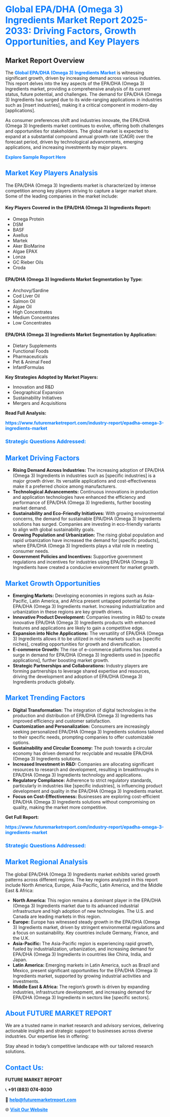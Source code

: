 <h1 style="color: #007BFF;">Global EPA/DHA (Omega 3) Ingredients Market Report 2025-2033: Driving Factors, Growth Opportunities, and Key Players</h1>

<section id="overview">
<h2>Market Report Overview</h2>
<p>The <a href="https://www.futuremarketreport.com/industry-report/epadha-omega-3-ingredients-market" style="color: #007BFF; text-decoration: none;"><strong>Global EPA/DHA (Omega 3) Ingredients Market</strong></a> is witnessing significant growth, driven by increasing demand across various industries. This report delves into the key aspects of the EPA/DHA (Omega 3) Ingredients market, providing a comprehensive analysis of its current status, future potential, and challenges. The demand for EPA/DHA (Omega 3) Ingredients has surged due to its wide-ranging applications in industries such as [insert industries], making it a critical component in modern-day [applications].</p>
<p>As consumer preferences shift and industries innovate, the EPA/DHA (Omega 3) Ingredients market continues to evolve, offering both challenges and opportunities for stakeholders. The global market is expected to expand at a substantial compound annual growth rate (CAGR) over the forecast period, driven by technological advancements, emerging applications, and increasing investments by major players.</p>
</section>

<section id="overview">
<p><a href="https://www.futuremarketreport.com/request-sample/reportId=64275" style="color: #007BFF; text-decoration: none;"><strong>Explore Sample Report Here</strong></a></p>
</section>

<section id="key-players">
<h2 style="color: #007BFF;">Market Key Players Analysis</h2>
<p>The EPA/DHA (Omega 3) Ingredients market is characterized by intense competition among key players striving to capture a larger market share. Some of the leading companies in the market include:</p>
<h4>Key Players Covered in the EPA/DHA (Omega 3) Ingredients Report:</h4>
<ul><li>Omega Protein</li><li>DSM</li><li>BASF</li><li>Axellus</li><li>Martek</li><li>Aker BioMarine</li><li>Algae EPAX</li><li>Lonza</li><li>GC Rieber Oils</li><li>Croda</li></ul>
<h4>EPA/DHA (Omega 3) Ingredients Market Segmentation by Type:</h4>
<ul><li>Anchovy/Sardine</li><li>Cod Liver Oil</li><li>Salmon Oil</li><li>Algae Oil</li><li>High Concentrates</li><li>Medium Concentrates</li><li>Low Concentrates</li></ul>

<h4>EPA/DHA (Omega 3) Ingredients Market Segmentation by Application:</h4>
<ul><li>Dietary Supplements</li><li>Functional Foods</li><li>Pharmaceuticals</li><li>Pet &amp; Animal Feed</li><li>InfantFormulas</li></ul>
<p><strong>Key Strategies Adopted by Market Players:</strong></p>
<ul>
<li>Innovation and R&D</li>
<li>Geographical Expansion</li>
<li>Sustainability Initiatives</li>
<li>Mergers and Acquisitions</li>
</ul>
</section>

<section>
<p><strong>Read Full Analysis: </strong></p><a href="https://www.futuremarketreport.com/industry-report/epadha-omega-3-ingredients-market" style="color: #007BFF; text-decoration: none;"><strong>https://www.futuremarketreport.com/industry-report/epadha-omega-3-ingredients-market</strong></a>
<h3 style="color: #007BFF;">Strategic Questions Addressed:</h3>
</section>

<section id="driving-factors">
<h2 style="color: #007BFF;">Market Driving Factors</h2>
<ul>
<li><strong>Rising Demand Across Industries:</strong> The increasing adoption of EPA/DHA (Omega 3) Ingredients in industries such as [specific industries] is a major growth driver. Its versatile applications and cost-effectiveness make it a preferred choice among manufacturers.</li>
<li><strong>Technological Advancements:</strong> Continuous innovations in production and application technologies have enhanced the efficiency and performance of EPA/DHA (Omega 3) Ingredients, further boosting market demand.</li>
<li><strong>Sustainability and Eco-Friendly Initiatives:</strong> With growing environmental concerns, the demand for sustainable EPA/DHA (Omega 3) Ingredients solutions has surged. Companies are investing in eco-friendly variants to align with global sustainability goals.</li>
<li><strong>Growing Population and Urbanization:</strong> The rising global population and rapid urbanization have increased the demand for [specific products], where EPA/DHA (Omega 3) Ingredients plays a vital role in meeting consumer needs.</li>
<li><strong>Government Policies and Incentives:</strong> Supportive government regulations and incentives for industries using EPA/DHA (Omega 3) Ingredients have created a conducive environment for market growth.</li>
</ul>
</section>

<section id="growth-opportunities">
<h2 style="color: #007BFF;">Market Growth Opportunities</h2>
<ul>
<li><strong>Emerging Markets:</strong> Developing economies in regions such as Asia-Pacific, Latin America, and Africa present untapped potential for the EPA/DHA (Omega 3) Ingredients market. Increasing industrialization and urbanization in these regions are key growth drivers.</li>
<li><strong>Innovative Product Development:</strong> Companies investing in R&D to create innovative EPA/DHA (Omega 3) Ingredients products with enhanced features and applications are likely to gain a competitive edge.</li>
<li><strong>Expansion into Niche Applications:</strong> The versatility of EPA/DHA (Omega 3) Ingredients allows it to be utilized in niche markets such as [specific niches], creating opportunities for growth and diversification.</li>
<li><strong>E-commerce Growth:</strong> The rise of e-commerce platforms has created a surge in demand for EPA/DHA (Omega 3) Ingredients used in [specific applications], further boosting market growth.</li>
<li><strong>Strategic Partnerships and Collaborations:</strong> Industry players are forming partnerships to leverage shared expertise and resources, driving the development and adoption of EPA/DHA (Omega 3) Ingredients products globally.</li>
</ul>
</section>

<section id="trending-factors">
<h2 style="color: #007BFF;">Market Trending Factors</h2>
<ul>
<li><strong>Digital Transformation:</strong> The integration of digital technologies in the production and distribution of EPA/DHA (Omega 3) Ingredients has improved efficiency and customer satisfaction.</li>
<li><strong>Customization and Personalization:</strong> Consumers are increasingly seeking personalized EPA/DHA (Omega 3) Ingredients solutions tailored to their specific needs, prompting companies to offer customizable options.</li>
<li><strong>Sustainability and Circular Economy:</strong> The push towards a circular economy has driven demand for recyclable and reusable EPA/DHA (Omega 3) Ingredients solutions.</li>
<li><strong>Increased Investment in R&D:</strong> Companies are allocating significant resources to research and development, resulting in breakthroughs in EPA/DHA (Omega 3) Ingredients technology and applications.</li>
<li><strong>Regulatory Compliance:</strong> Adherence to strict regulatory standards, particularly in industries like [specific industries], is influencing product development and quality in the EPA/DHA (Omega 3) Ingredients market.</li>
<li><strong>Focus on Cost-Effectiveness:</strong> Businesses are exploring cost-efficient EPA/DHA (Omega 3) Ingredients solutions without compromising on quality, making the market more competitive.</li>
</ul>
</section>

<section>
<p><strong>Get Full Report: </strong></p><a href="https://www.futuremarketreport.com/industry-report/epadha-omega-3-ingredients-market" style="color: #007BFF; text-decoration: none;"><strong>https://www.futuremarketreport.com/industry-report/epadha-omega-3-ingredients-market</strong></a>
<h3 style="color: #007BFF;">Strategic Questions Addressed:</h3>
</section>


<section id="regional-analysis">
<h2 style="color: #007BFF;">Market Regional Analysis</h2>
<p>The global EPA/DHA (Omega 3) Ingredients market exhibits varied growth patterns across different regions. The key regions analyzed in this report include North America, Europe, Asia-Pacific, Latin America, and the Middle East & Africa:</p>
<ul>
<li><strong>North America:</strong> This region remains a dominant player in the EPA/DHA (Omega 3) Ingredients market due to its advanced industrial infrastructure and high adoption of new technologies. The U.S. and Canada are leading markets in this region.</li>
<li><strong>Europe:</strong> Europe has witnessed steady growth in the EPA/DHA (Omega 3) Ingredients market, driven by stringent environmental regulations and a focus on sustainability. Key countries include Germany, France, and the U.K.</li>
<li><strong>Asia-Pacific:</strong> The Asia-Pacific region is experiencing rapid growth, fueled by industrialization, urbanization, and increasing demand for EPA/DHA (Omega 3) Ingredients in countries like China, India, and Japan.</li>
<li><strong>Latin America:</strong> Emerging markets in Latin America, such as Brazil and Mexico, present significant opportunities for the EPA/DHA (Omega 3) Ingredients market, supported by growing industrial activities and investments.</li>
<li><strong>Middle East & Africa:</strong> The region’s growth is driven by expanding industries, infrastructure development, and increasing demand for EPA/DHA (Omega 3) Ingredients in sectors like [specific sectors].</li>
</ul>
</section>

<footer>
<h2 style="color: #007BFF;">About FUTURE MARKET REPORT</h2>
<p>We are a trusted name in market research and advisory services, delivering actionable insights and strategic support to businesses across diverse industries. Our expertise lies in offering:</p>

<p>Stay ahead in today’s competitive landscape with our tailored research solutions.</p>

<h2 style="color: #007BFF;">Contact Us:</h2>
<p><strong>FUTURE MARKET REPORT</strong></p>
<p>📞 <strong>+91 (883) 074-8030</strong></p>
<p>📧 <strong><a href="mailto:help@futuremarketreport.com" style="color: #007BFF;">help@futuremarketreport.com</a></strong></p>
<p>🌐 <strong><a href="https://www.futuremarketreport.com/" style="color: #007BFF;">Visit Our Website</a></strong></p>
</footer>